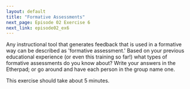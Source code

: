 ```yaml
---
layout: default
title: "Formative Assessments"
next_page: Episode 02 Exercise 6
next_link: episode02_ex6
---
```


Any instructional tool that generates feedback that is used in a formative way can be described as 'formative assessment.'
Based on your previous educational experience (or even this training so far!)
what types of formative assessments do you know about?
Write your answers in the Etherpad; or go around and have each person in the group name one.

This exercise should take about 5 minutes.
